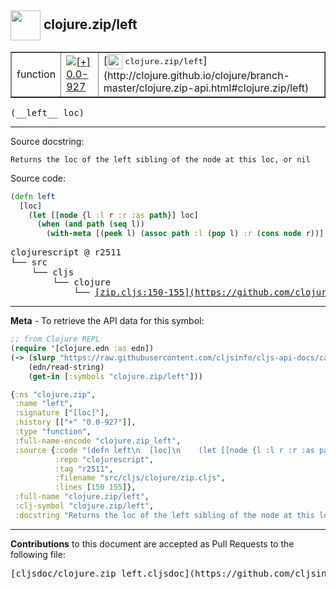 ## <img width="48px" valign="middle" src="http://i.imgur.com/Hi20huC.png"> clojure.zip/left

 <table border="1">
<tr>

<td>function</td>
<td><a href="https://github.com/cljsinfo/cljs-api-docs/tree/0.0-927"><img valign="middle" alt="[+] 0.0-927" src="https://img.shields.io/badge/+-0.0--927-lightgrey.svg"></a> </td>
<td>
[<img height="24px" valign="middle" src="http://i.imgur.com/1GjPKvB.png"> <samp>clojure.zip/left</samp>](http://clojure.github.io/clojure/branch-master/clojure.zip-api.html#clojure.zip/left)
</td>
</tr>
</table>

 <samp>
(__left__ loc)<br>
</samp>

---




Source docstring:

```
Returns the loc of the left sibling of the node at this loc, or nil
```

Source code:

```clj
(defn left
  [loc]
    (let [[node {l :l r :r :as path}] loc]
      (when (and path (seq l))
        (with-meta [(peek l) (assoc path :l (pop l) :r (cons node r))] (meta loc)))))
```

 <pre>
clojurescript @ r2511
└── src
    └── cljs
        └── clojure
            └── <ins>[zip.cljs:150-155](https://github.com/clojure/clojurescript/blob/r2511/src/cljs/clojure/zip.cljs#L150-L155)</ins>
</pre>


---

__Meta__ - To retrieve the API data for this symbol:

```clj
;; from Clojure REPL
(require '[clojure.edn :as edn])
(-> (slurp "https://raw.githubusercontent.com/cljsinfo/cljs-api-docs/catalog/cljs-api.edn")
    (edn/read-string)
    (get-in [:symbols "clojure.zip/left"]))
```

```clj
{:ns "clojure.zip",
 :name "left",
 :signature ["[loc]"],
 :history [["+" "0.0-927"]],
 :type "function",
 :full-name-encode "clojure.zip_left",
 :source {:code "(defn left\n  [loc]\n    (let [[node {l :l r :r :as path}] loc]\n      (when (and path (seq l))\n        (with-meta [(peek l) (assoc path :l (pop l) :r (cons node r))] (meta loc)))))",
          :repo "clojurescript",
          :tag "r2511",
          :filename "src/cljs/clojure/zip.cljs",
          :lines [150 155]},
 :full-name "clojure.zip/left",
 :clj-symbol "clojure.zip/left",
 :docstring "Returns the loc of the left sibling of the node at this loc, or nil"}

```

---

__Contributions__ to this document are accepted as Pull Requests to the following file:

 <pre>
[cljsdoc/clojure.zip_left.cljsdoc](https://github.com/cljsinfo/cljs-api-docs/blob/master/cljsdoc/clojure.zip_left.cljsdoc)
</pre>

